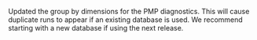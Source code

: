 Updated the group by dimensions for the PMP diagnostics.
This will cause duplicate runs to appear if an existing database is used.
We recommend starting with a new database if using the next release.
